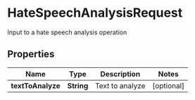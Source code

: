 

# HateSpeechAnalysisRequest

Input to a hate speech analysis operation
## Properties

Name | Type | Description | Notes
------------ | ------------- | ------------- | -------------
**textToAnalyze** | **String** | Text to analyze |  [optional]



